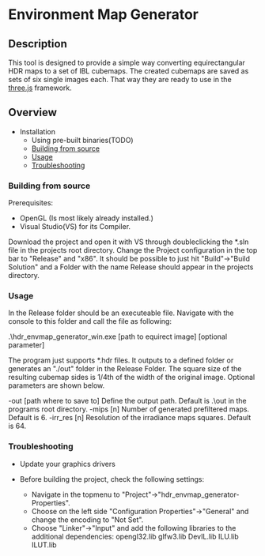 # Environment Map Generator

## Description
This tool is designed to provide a simple way converting equirectangular HDR maps to a set of IBL cubemaps.
The created cubemaps are saved as sets of six single images each. That way they are ready to use in the [three.js](https://github.com/mrdoob/three.js/) framework.

## Overview

* Installation
  * Using pre-built binaries(TODO)
  * [Building from source](https://github.com/Nemuloso/CubeMapGenerator#building-it-from-source)
  * [Usage](https://github.com/Nemuloso/CubeMapGenerator#usage)
  * [Troubleshooting](https://github.com/Nemuloso/CubeMapGenerator#troubleshooting)

### Building from source

Prerequisites:
* OpenGL (Is most likely already installed.)
* Visual Studio(VS) for its Compiler.

Download the project and open it with VS through doubleclicking the *.sln file in the projects root directory.
Change the Project configuration in the top bar to "Release" and "x86".
It should be possible to just hit "Build"->"Build Solution" and a Folder with the name Release should appear in the projects directory.

### Usage

In the Release folder should be an executeable file. Navigate with the console to this folder and call the file as following:

.\hdr_envmap_generator_win.exe \[path to equirect image\] \[optional parameter\]

The program just supports *.hdr files. It outputs to a defined folder or generates an "./out" folder in the Release Folder. The square size of the
resulting cubemap sides is 1/4th of the width of the original image. Optional parameters are shown below.

-out \[path where to save to\]     Define the output path. Default is .\out in the programs root directory.
-mips \[n\]                        Number of generated prefiltered maps. Default is 6.
-irr_res \[n\]                     Resolution of the irradiance maps squares. Default is 64.

### Troubleshooting

* Update your graphics drivers

* Before building the project, check the following settings:
  * Navigate in the topmenu to "Project"->"hdr_envmap_generator-Properties".
  * Choose on the left side "Configuration Properties"->"General" and change the encoding to "Not Set".
  * Choose "Linker"->"Input" and add the following libraries to the additional dependencies:
opengl32.lib
glfw3.lib
DevIL.lib
ILU.lib
ILUT.lib